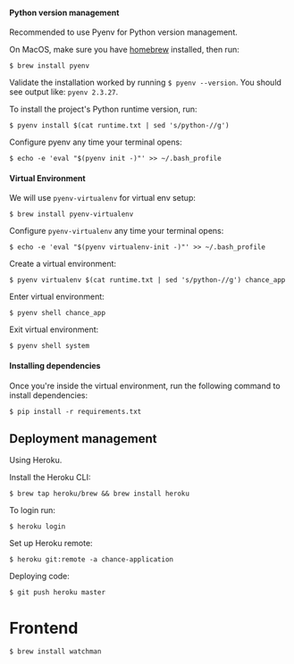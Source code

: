 #### Python version management

Recommended to use Pyenv for Python version management.

On MacOS, make sure you have [homebrew](https://brew.sh/) installed, then run:

```
$ brew install pyenv
```

Validate the installation worked by running `$ pyenv --version`. You should see output like: `pyenv 2.3.27`.

To install the project's Python runtime version, run:

```
$ pyenv install $(cat runtime.txt | sed 's/python-//g')
```

Configure pyenv any time your terminal opens:

```
$ echo -e 'eval "$(pyenv init -)"' >> ~/.bash_profile
```

#### Virtual Environment

We will use `pyenv-virtualenv` for virtual env setup:

```
$ brew install pyenv-virtualenv
```

Configure `pyenv-virtualenv` any time your terminal opens:

```
$ echo -e 'eval "$(pyenv virtualenv-init -)"' >> ~/.bash_profile
```

Create a virtual environment:

```
$ pyenv virtualenv $(cat runtime.txt | sed 's/python-//g') chance_app
```

Enter virtual environment:

```
$ pyenv shell chance_app
```

Exit virtual environment:

```
$ pyenv shell system
```

#### Installing dependencies

Once you're inside the virtual environment, run the following command to install dependencies:

```
$ pip install -r requirements.txt
```

## Deployment management

Using Heroku.

Install the Heroku CLI:

```
$ brew tap heroku/brew && brew install heroku
```

To login run:

```
$ heroku login
```

Set up Heroku remote:

```
$ heroku git:remote -a chance-application
```

Deploying code:

```
$ git push heroku master
```

# Frontend

```
$ brew install watchman
```
